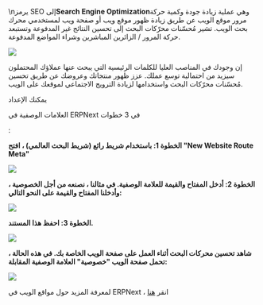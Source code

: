 \nيرمز SEO إلى**Search Engine Optimization**وهي عملية زيادة جودة وكمية حركة مرور موقع الويب عن طريق زيادة ظهور موقع ويب أو صفحة ويب لمستخدمي محرك بحث الويب. تشير مُحسّنات محرّكات البحث إلى تحسين النتائج غير المدفوعة وتستبعد حركة المرور / الزائرين المباشرين وشراء المواضع المدفوعة.

![](https://docs.erpnext.com/files/v8xyHVF.jpe)

إن وجودك في المناصب العليا للكلمات الرئيسية التي يبحث عنها عملاؤك المحتملون سيزيد من احتمالية توسع عملك. عزز ظهور منتجاتك وعروضك عن طريق تحسين مُحسّنات محرّكات البحث واستخدامها لزيادة الترويج الاجتماعي لموقعك على الويب.

يمكنك الإعداد

العلامات الوصفية في ERPNext في 3 خطوات

:

**الخطوة 1: باستخدام شريط رائع (شريط البحث العالمي) ، افتح "New Website Route Meta"**

![](https://docs.erpnext.com/files/HDg5x4Z.png)

**الخطوة 2: أدخل المفتاح والقيمة للعلامة الوصفية. في مثالنا ، نصنعه من أجل الخصوصية ، وأدخلنا المفتاح والقيمة على النحو التالي:**

![](https://docs.erpnext.com/files/EX4HzWm.png)

**الخطوة 3: احفظ هذا المستند.**

![](https://docs.erpnext.com/files/hmVrshs.png)

**شاهد تحسين محركات البحث أثناء العمل على صفحة الويب الخاصة بك. في هذه الحالة ، تحمل صفحة الويب "خصوصية" العلامة الوصفية المقابلة:**

![](https://docs.erpnext.com/files/Zqx92Q5.png)

لمعرفة المزيد حول مواقع الويب في ERPNext ، انقر [هنا](https://erpnext.com/docs/user/manual/en/website)